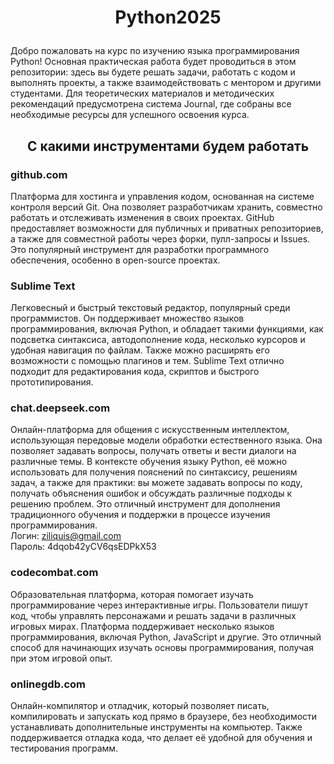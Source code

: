 # <p align="center">Python2025</p>
Добро пожаловать на курс по изучению языка программирования Python! Основная практическая работа будет проводиться в этом репозитории: здесь вы будете решать задачи, работать с кодом и выполнять проекты, а также взаимодействовать с ментором и другими студентами. Для теоретических материалов и методических рекомендаций предусмотрена система Journal, где собраны все необходимые ресурсы для успешного освоения курса.  


## <p align="center">С какими инструментами будем работать</p>

### github.com
Платформа для хостинга и управления кодом, основанная на системе контроля версий Git. Она позволяет разработчикам хранить, совместно работать и отслеживать изменения в своих проектах. GitHub предоставляет возможности для публичных и приватных репозиториев, а также для совместной работы через форки, пулл-запросы и Issues. Это популярный инструмент для разработки программного обеспечения, особенно в open-source проектах.

### Sublime Text
Легковесный и быстрый текстовый редактор, популярный среди программистов. Он поддерживает множество языков программирования, включая Python, и обладает такими функциями, как подсветка синтаксиса, автодополнение кода, несколько курсоров и удобная навигация по файлам. Также можно расширять его возможности с помощью плагинов и тем. Sublime Text отлично подходит для редактирования кода, скриптов и быстрого прототипирования.

### chat.deepseek.com
Онлайн-платформа для общения с искусственным интеллектом, использующая передовые модели обработки естественного языка. Она позволяет задавать вопросы, получать ответы и вести диалоги на различные темы. В контексте обучения языку Python, её можно использовать для получения пояснений по синтаксису, решениям задач, а также для практики: вы можете задавать вопросы по коду, получать объяснения ошибок и обсуждать различные подходы к решению проблем. Это отличный инструмент для дополнения традиционного обучения и поддержки в процессе изучения программирования.  
Логин: ziliquis@gmail.com  
Пароль: 4dqob42yCV6qsEDPkX53

### codecombat.com
Образовательная платформа, которая помогает изучать программирование через интерактивные игры. Пользователи пишут код, чтобы управлять персонажами и решать задачи в различных игровых мирах. Платформа поддерживает несколько языков программирования, включая Python, JavaScript и другие. Это отличный способ для начинающих изучать основы программирования, получая при этом игровой опыт.

### onlinegdb.com
Онлайн-компилятор и отладчик, который позволяет писать, компилировать и запускать код прямо в браузере, без необходимости устанавливать дополнительные инструменты на компьютер. Также поддерживается отладка кода, что делает её удобной для обучения и тестирования программ.
